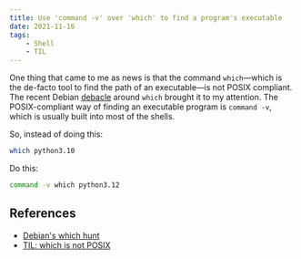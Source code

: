 ```yaml
---
title: Use 'command -v' over 'which' to find a program's executable
date: 2021-11-16
tags:
    - Shell
    - TIL
---
```


One thing that came to me as news is that the command `which`—which is the de-facto tool
to find the path of an executable—is not POSIX compliant. The recent Debian [debacle] around
`which` brought it to my attention. The POSIX-compliant way of finding an executable program
is `command -v`, which is usually built into most of the shells.

So, instead of doing this:

```sh
which python3.10
```

Do this:

```sh
command -v which python3.12
```

## References

* [Debian's which hunt][debacle]
* [TIL: which is not POSIX]


[debacle]: https://lwn.net/Articles/874049/
[til: which is not posix]: https://hynek.me/til/which-not-posix/
